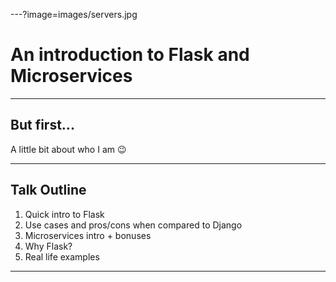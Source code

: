 ---?image=images/servers.jpg

# An introduction to Flask and Microservices

---

## But first...

A little bit about who I am :wink:

---

## Talk Outline

1. Quick intro to Flask
2. Use cases and pros/cons when compared to Django
3. Microservices intro + bonuses
4. Why Flask?
5. Real life examples

---
